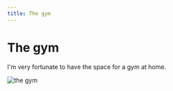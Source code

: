 ```yaml
---
title: The gym
---
```


# The gym

I'm very fortunate to have the space for a gym at home.

![the gym](/images/IMG_0059.jpeg)
